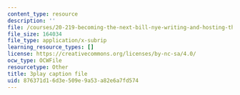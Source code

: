 ```yaml
---
content_type: resource
description: ''
file: /courses/20-219-becoming-the-next-bill-nye-writing-and-hosting-the-educational-show-january-iap-2015/876371d16d3e509e9a53a82e6a7fd574_VQi6t2NfWig.vtt
file_size: 164034
file_type: application/x-subrip
learning_resource_types: []
license: https://creativecommons.org/licenses/by-nc-sa/4.0/
ocw_type: OCWFile
resourcetype: Other
title: 3play caption file
uid: 876371d1-6d3e-509e-9a53-a82e6a7fd574
---
```

